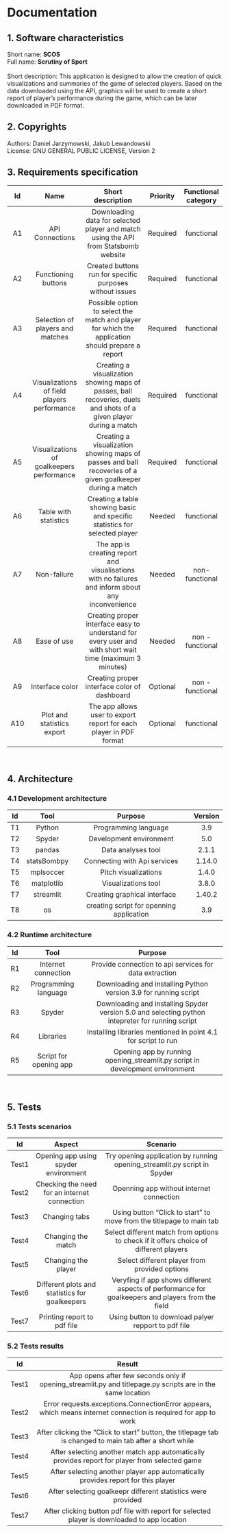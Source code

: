 # Documentation

## 1. Software characteristics
Short name: **SCOS** \
Full name: **Scrutiny of Sport** <br><br>
Short description: This application is designed to allow the creation of quick visualizations and summaries of the game of selected players. Based on the data downloaded using the API, graphics will be used to create a short report of player’s performance during the game, which can be later downloaded in PDF format.

## 2. Copyrights
Authors: Daniel Jarzymowski, Jakub Lewandowski \
License: GNU GENERAL PUBLIC LICENSE, Version 2
<br>

## 3. Requirements specification
| Id | Name | Short description | Priority | Functional category |
| :--: | :--: | :--: | :--: | :--: | 
| A1 | API Connections | Downloading data for selected player and match using the API from Statsbomb website | Required | functional |
| A2 | Functioning buttons | Created buttons run for specific purposes without issues | Required | functional |
| A3 | Selection of players and matches | Possible option to select the match and player for which the application should prepare a report | Required | functional |
| A4 | Visualizations of field players performance | Creating a visualization showing maps of passes, ball recoveries, duels and shots of a given player during a match | Required | functional | 
| A5 | Visualizations of goalkeepers performance| Creating a visualization showing maps of passes and ball recoveries of a given goalkeeper during a match | Required | functional |
| A6 | Table with statistics | Creating a table showing basic and specific statistics for selected player | Needed | functional |
| A7 | Non-failure | The app is creating report and visualisations with no failures and inform about any inconvenience | Needed | non- functional |
| A8 | Ease of use | Creating proper interface easy to understand for every user and with short wait time (maximum 3 minutes) | Needed | non - functional |
| A9 | Interface color | Creating proper interface color of dashboard | Optional | non - functional |
| A10 | Plot and statistics export | The app allows user to export report for each player in PDF format | Optional | functional | 
<br>

## 4. Architecture
### 4.1 Development architecture
| Id | Tool | Purpose | Version |
| :--: | :--: | :--: | :--: | 
| T1 | Python | Programming language | 3.9 | 
| T2 | Spyder | Development environment | 5.0 |
| T3 | pandas | Data analyses tool | 2.1.1 | 
| T4 | statsBombpy | Connecting with Api services | 1.14.0 |
| T5 | mplsoccer | Pitch visualizations | 1.4.0 |
| T6 | matplotlib | Visualizations tool | 3.8.0 |
| T7 | streamlit | Creating graphical interface | 1.40.2 |
| T8 | os | creating script for openning application | 3.9 | 

### 4.2 Runtime architecture
| Id | Tool | Purpose |
| :--: | :--: | :--: | 
| R1 | Internet connection | Provide connection to api services for data extraction | 
| R2 | Programming language | Downloading and installing Python version 3.9 for running script |
| R3 | Spyder | Downloading and installing Spyder version 5.0 and selecting python intepreter for running script | 
| R4 | Libraries | Installing libraries mentioned in point 4.1 for script to run | 
| R5 | Script for opening app | Opening app by running opening_streamlit.py script in development environment | 
<br>

## 5. Tests
### 5.1 Tests scenarios
| Id | Aspect | Scenario | 
| :--: | :--: | :--: | 
| Test1 | Opening app using spyder environment | Try opening application by running opening_streamlit.py script in Spyder  |
| Test2 | Checking the need for an internet connection | Openning app without internet connection |
| Test3 | Changing tabs | Using button “Click to start” to move from the titlepage to main tab | 
| Test4 | Changing the match | Select different match from options to check if it offers choice of different players | 
| Test5 | Changing the player | Select different player from provided options | 
| Test6 | Different plots and statistics for goalkeepers | Veryfing if app shows different aspects of performance for goalkeepers and players from the field | 
| Test7 | Printing report to pdf file | Using button to download palyer repport to pdf file | 

### 5.2 Tests results 
| Id | Result |
| :--: | :--: |
| Test1 | App opens after few seconds only if opening_streamlit.py and titlepage.py scripts are in the same location |
| Test2 | Error requests.exceptions.ConnectionError appears, which means internet connection is required for app to work |
| Test3 | After clicking the “Click to start” button, the titlepage tab is changed to main tab after a short while | 
| Test4 | After selecting another match app automatically provides report for player from selected game | 
| Test5 | After selecting another player app automatically provides report for this player |
| Test6 | After selecting goalkeepr different statistics were provided | 
| Test7 | After clicking button pdf file with report for selected player is downloaded to app location | 
